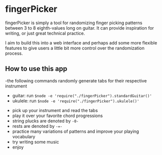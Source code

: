 # fingerPicker
fingerPicker is simply a tool for randomizing finger picking patterns between 3 to 8 eighth-values long on guitar. It can provide inspiration for writing, or just great technical practice.

I aim to build this into a web interface and perhaps add some more flexible features to give users a little bit more control over the randomization process.

## How to use this app

<!-- make sure to tell individuals to have node installed! -->

-the following commands randomly generate tabs for their respective instrument
- guitar: run `$node -e 'require("./fingerPicker").standardGuitar()'`
- ukulele: run `$node -e 'require("./fingerPicker").ukulele()'`
<!-- ideally, we should configure a main.js file that will automatically require these files so that users dont need this really long command -->
- pick up your instrument and read the tabs
- play it over your favorite chord progressions
- string plucks are denoted by `-0-`
- rests are denoted by `-=-`
- practice many variations of patterns and improve your playing vocabulary
- try writing some music
- enjoy
